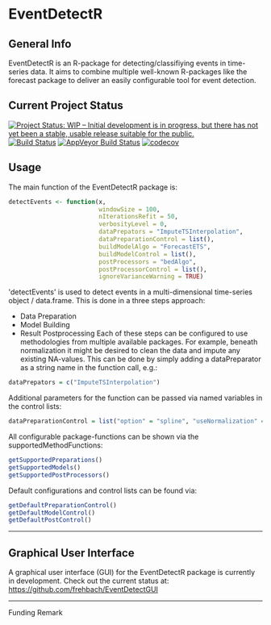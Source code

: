 # EventDetectR
## General Info
EventDetectR is an R-package for detecting/classifiying events in time-series data.
It aims to combine multiple well-known R-packages like the forecast package to deliver an easily configurable tool for event detection.

## Current Project Status
<a href="http://www.repostatus.org/#wip"><img src="http://www.repostatus.org/badges/latest/wip.svg" alt="Project Status: WIP – Initial development is in progress, but there has not yet been a stable, usable release suitable for the public." /></a>
[![Build Status](https://travis-ci.org/frehbach/EventDetectR.svg?branch=master)](https://travis-ci.org/frehbach/EventDetectR)
[![AppVeyor Build Status](https://ci.appveyor.com/api/projects/status/github/frehbach/EventDetectR?branch=master&svg=true)](https://ci.appveyor.com/project/frehbach/EventDetectR)
[![codecov](https://codecov.io/gh/frehbach/EventDetectR/branch/master/graph/badge.svg)](https://codecov.io/gh/frehbach/EventDetectR)

## Usage
The main function of the EventDetectR package is:

```R
detectEvents <- function(x,
                         windowSize = 100,
                         nIterationsRefit = 50,
                         verbosityLevel = 0,
                         dataPrepators = "ImputeTSInterpolation",
                         dataPreparationControl = list(),
                         buildModelAlgo = "ForecastETS",
                         buildModelControl = list(),
                         postProcessors = "bedAlgo",
                         postProcessorControl = list(),
                         ignoreVarianceWarning = TRUE)
```

'detectEvents' is used to detect events in a multi-dimensional time-series object / data.frame. 
This is done in a three steps approach:
  - Data Preparation
  - Model Building
  - Result Postprocessing
Each of these steps can be configured to use methodologies from multiple available packages.
For example, beneath normalization it might be desired to clean the data and impute any existing NA-values.
This can be done by simply adding a dataPreparator as a string name in the function call, e.g.:

```R
dataPrepators = c("ImputeTSInterpolation")
```

Additional parameters for the function can be passed via named variables in the control lists:
```R
dataPreparationControl = list("option" = "spline", "useNormalization" = FALSE)
```

All configurable package-functions can be shown via the supportedMethodFunctions:
```R
getSupportedPreparations()
getSupportedModels()
getSupportedPostProcessors()
```

Default configurations and control lists can be found via:
```R
getDefaultPreparationControl()
getDefaultModelControl()
getDefaultPostControl()
```

-------------

## Graphical User Interface
A graphical user interface (GUI) for the EventDetectR package is currently in development. 
Check out the current status at: https://github.com/frehbach/EventDetectGUI

-------------

Funding Remark

